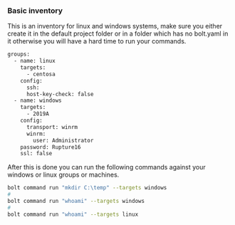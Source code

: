 ### Basic inventory

This is an inventory for linux and windows systems, make sure you either create it in the default project folder or in a folder which has no bolt.yaml in it otherwise you will have a hard time to run your commands.

``` bash
groups:
  - name: linux
    targets:
      - centosa
    config:
      ssh:
      host-key-check: false
  - name: windows
    targets:
      - 2019A
    config:
      transport: winrm
      winrm:
        user: Administrator
	password: Rupture16
	ssl: false
```

After this is done you can run the following commands against your windows or linux groups or machines.

``` bash
bolt command run "mkdir C:\temp" --targets windows
#
bolt command run "whoami" --targets windows
#
bolt command run "whoami" --targets linux
```
